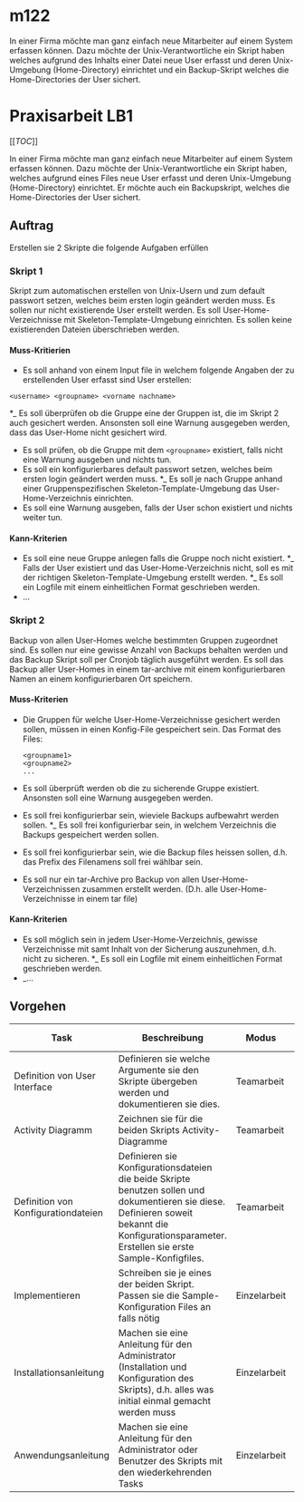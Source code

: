 # m122

In einer Firma möchte man ganz einfach neue Mitarbeiter auf einem System erfassen können. Dazu möchte der Unix-Verantwortliche ein Skript haben welches aufgrund des Inhalts einer Datei neue User erfasst und deren Unix-Umgebung (Home-Directory) einrichtet und ein Backup-Skript welches die Home-Directories der User sichert.

# Praxisarbeit LB1

[[_TOC_]]

In einer Firma möchte man ganz einfach neue Mitarbeiter auf einem System erfassen können. Dazu möchte der Unix-Verantwortliche ein Skript haben, welches aufgrund eines Files neue User erfasst und deren Unix-Umgebung (Home-Directory) einrichtet. Er möchte auch ein Backupskript, welches die Home-Directories der User sichert.

## Auftrag
Erstellen sie 2 Skripte die folgende Aufgaben erfüllen

### Skript 1 
Skript zum automatischen erstellen von Unix-Usern und zum default passwort setzen, welches beim ersten login geändert werden muss. Es sollen nur nicht existierende User erstellt werden. Es soll User-Home-Verzeichnisse mit Skeleton-Template-Umgebung einrichten. Es sollen keine existierenden Dateien überschrieben werden.
#### Muss-Kritierien
* Es soll anhand von einem Input file in welchem folgende Angaben der zu erstellenden User erfasst sind User erstellen: 
```
<username> <groupname> <vorname nachname>
```

*_ Es soll überprüfen ob die Gruppe eine der Gruppen ist, die im Skript 2 auch gesichert werden. Ansonsten soll eine Warnung ausgegeben werden, dass das User-Home nicht gesichert wird.
* Es soll prüfen, ob die Gruppe mit dem `<groupname>` existiert, falls nicht eine Warnung ausgeben und nichts tun.
* Es soll ein konfigurierbares default passwort setzen, welches beim ersten login geändert werden muss.
*_ Es soll je nach Gruppe anhand einer Gruppenspezifischen Skeleton-Template-Umgebung das User-Home-Verzeichnis einrichten.
* Es soll eine Warnung ausgeben, falls der User schon existiert und nichts weiter tun.

#### Kann-Kriterien
* Es soll eine neue Gruppe anlegen falls die Gruppe noch nicht existiert.
*_ Falls der User existiert und das User-Home-Verzeichnis nicht, soll es mit der richtigen Skeleton-Template-Umgebung erstellt werden.
*_ Es soll ein Logfile mit einem einheitlichen Format geschrieben werden.
* ...

### Skript 2 
Backup von allen User-Homes welche bestimmten Gruppen zugeordnet sind. Es sollen nur eine gewisse Anzahl von Backups behalten werden und das Backup Skript soll per Cronjob täglich ausgeführt werden. Es soll das Backup aller User-Homes in einem tar-archive mit einem konfigurierbaren Namen an einem konfigurierbaren Ort speichern.

#### Muss-Kriterien
* Die Gruppen für welche User-Home-Verzeichnisse gesichert werden sollen, müssen in einen Konfig-File gespeichert sein. Das Format des Files:

	```
	<groupname1>
	<groupname2>
	...
	```
* Es soll überprüft werden ob die zu sicherende Gruppe existiert. Ansonsten soll eine Warnung ausgegeben werden.
* Es soll frei konfigurierbar sein, wieviele Backups aufbewahrt werden sollen.
*_ Es soll frei konfigurierbar sein, in welchem Verzeichnis die Backups gespeichert werden sollen.
* Es soll frei konfigurierbar sein, wie die Backup files heissen sollen, d.h. das Prefix des Filenamens soll frei wählbar sein.
* Es soll nur ein tar-Archive pro Backup von allen User-Home-Verzeichnissen zusammen erstellt werden. (D.h. alle User-Home-Verzeichnisse in einem tar file)

#### Kann-Kriterien
* Es soll möglich sein in jedem User-Home-Verzeichnis, gewisse Verzeichnisse mit samt Inhalt von der Sicherung auszunehmen, d.h. nicht zu sicheren. 
*_ Es soll ein Logfile mit einem einheitlichen Format geschrieben werden.
* _...


## Vorgehen

| Task | Beschreibung | Modus | zu bearbeitende Dokumente |
| - | - | - | - |
| Definition von User Interface | Definieren sie welche Argumente sie den Skripte übergeben werden und dokumentieren sie dies. | Teamarbeit | [Projektdokumenation](docs/Projektdokumentation.md) |
| Activity Diagramm | Zeichnen sie für die beiden Skripts Activity-Diagramme | Teamarbeit |[Projektdokumenation](docs/Projektdokumentation.md) |
| Definition von Konfigurationdateien | Definieren sie Konfigurationsdateien die beide Skripte benutzen sollen und dokumentieren sie diese. Definieren soweit bekannt die Konfigurationsparameter. Erstellen sie erste Sample-Konfigfiles. | Teamarbeit | [Projektdokumenation](docs/Projektdokumentation.md)<br>[Verzeichnes für Konfigfiles](etc) |
| Implementieren | Schreiben sie je eines der beiden Skript. Passen sie die Sample-Konfiguration Files an falls nötig | Einzelarbeit | [Verzeichnis für Skripts](bin)<br>[Verzeichnes für Konfigfiles](etc)|
| Installationsanleitung | Machen sie eine Anleitung für den Administrator (Installation und Konfiguration des Skripts), d.h. alles was initial einmal gemacht werden muss | Einzelarbeit | [Betriebsdokumenation](docs/Betriebsdokumentation.md) |
| Anwendungsanleitung | Machen sie eine Anleitung für den Administrator oder Benutzer des Skripts mit den wiederkehrenden Tasks | Einzelarbeit | [Betriebsdokumenation](docs/Betriebsdokumentation.md) |



